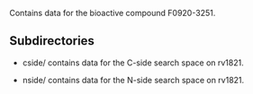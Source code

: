 Contains data for the bioactive compound F0920-3251.

## Subdirectories

- cside/ contains data for the C-side search space on rv1821.

- nside/ contains data for the N-side search space on rv1821.

